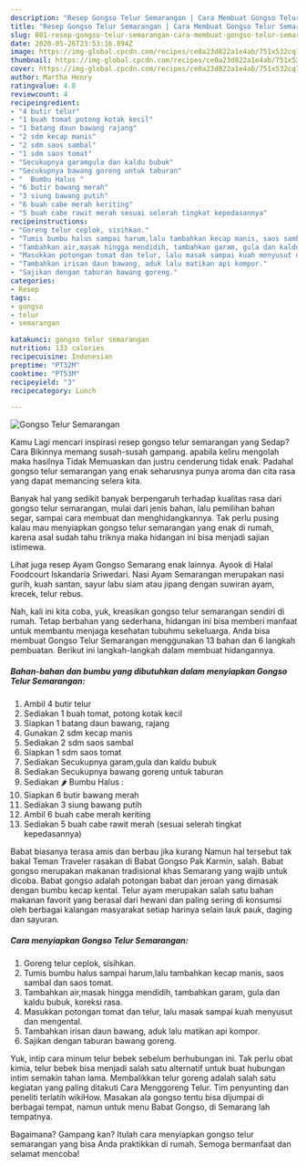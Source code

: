 ```yaml
---
description: "Resep Gongso Telur Semarangan | Cara Membuat Gongso Telur Semarangan Yang Enak dan Simpel"
title: "Resep Gongso Telur Semarangan | Cara Membuat Gongso Telur Semarangan Yang Enak dan Simpel"
slug: 801-resep-gongso-telur-semarangan-cara-membuat-gongso-telur-semarangan-yang-enak-dan-simpel
date: 2020-05-26T23:53:16.894Z
image: https://img-global.cpcdn.com/recipes/ce0a23d822a1e4ab/751x532cq70/gongso-telur-semarangan-foto-resep-utama.jpg
thumbnail: https://img-global.cpcdn.com/recipes/ce0a23d822a1e4ab/751x532cq70/gongso-telur-semarangan-foto-resep-utama.jpg
cover: https://img-global.cpcdn.com/recipes/ce0a23d822a1e4ab/751x532cq70/gongso-telur-semarangan-foto-resep-utama.jpg
author: Martha Henry
ratingvalue: 4.8
reviewcount: 4
recipeingredient:
- "4 butir telur"
- "1 buah tomat potong kotak kecil"
- "1 batang daun bawang rajang"
- "2 sdm kecap manis"
- "2 sdm saos sambal"
- "1 sdm saos tomat"
- "Secukupnya garamgula dan kaldu bubuk"
- "Secukupnya bawang goreng untuk taburan"
- "  Bumbu Halus "
- "6 butir bawang merah"
- "3 siung bawang putih"
- "6 buah cabe merah keriting"
- "5 buah cabe rawit merah sesuai selerah tingkat kepedasannya"
recipeinstructions:
- "Goreng telur ceplok, sisihkan."
- "Tumis bumbu halus sampai harum,lalu tambahkan kecap manis, saos sambal dan saos tomat."
- "Tambahkan air,masak hingga mendidih, tambahkan garam, gula dan kaldu bubuk, koreksi rasa."
- "Masukkan potongan tomat dan telur, lalu masak sampai kuah menyusut dan mengental."
- "Tambahkan irisan daun bawang, aduk lalu matikan api kompor."
- "Sajikan dengan taburan bawang goreng."
categories:
- Resep
tags:
- gongso
- telur
- semarangan

katakunci: gongso telur semarangan 
nutrition: 133 calories
recipecuisine: Indonesian
preptime: "PT32M"
cooktime: "PT53M"
recipeyield: "3"
recipecategory: Lunch

---
```



![Gongso Telur Semarangan](https://img-global.cpcdn.com/recipes/ce0a23d822a1e4ab/751x532cq70/gongso-telur-semarangan-foto-resep-utama.jpg)

Kamu Lagi mencari inspirasi resep gongso telur semarangan yang Sedap? Cara Bikinnya memang susah-susah gampang. apabila keliru mengolah maka hasilnya Tidak Memuaskan dan justru cenderung tidak enak. Padahal gongso telur semarangan yang enak seharusnya punya aroma dan cita rasa yang dapat memancing selera kita.

Banyak hal yang sedikit banyak berpengaruh terhadap kualitas rasa dari gongso telur semarangan, mulai dari jenis bahan, lalu pemilihan bahan segar, sampai cara membuat dan menghidangkannya. Tak perlu pusing kalau mau menyiapkan gongso telur semarangan yang enak di rumah, karena asal sudah tahu triknya maka hidangan ini bisa menjadi sajian istimewa.

Lihat juga resep Ayam Gongso Semarang enak lainnya. Ayook di Halal Foodcourt Iskandaria Sriwedari. Nasi Ayam Semarangan merupakan nasi gurih, kuah santan, sayur labu siam atau jipang dengan suwiran ayam, krecek, telur rebus.


Nah, kali ini kita coba, yuk, kreasikan gongso telur semarangan sendiri di rumah. Tetap berbahan yang sederhana, hidangan ini bisa memberi manfaat untuk membantu menjaga kesehatan tubuhmu sekeluarga. Anda bisa membuat Gongso Telur Semarangan menggunakan 13 bahan dan 6 langkah pembuatan. Berikut ini langkah-langkah dalam membuat hidangannya.

<!--inarticleads1-->

##### Bahan-bahan dan bumbu yang dibutuhkan dalam menyiapkan Gongso Telur Semarangan:

1. Ambil 4 butir telur
1. Sediakan 1 buah tomat, potong kotak kecil
1. Siapkan 1 batang daun bawang, rajang
1. Gunakan 2 sdm kecap manis
1. Sediakan 2 sdm saos sambal
1. Siapkan 1 sdm saos tomat
1. Sediakan Secukupnya garam,gula dan kaldu bubuk
1. Sediakan Secukupnya bawang goreng untuk taburan
1. Sediakan  🌶 Bumbu Halus :
1. Siapkan 6 butir bawang merah
1. Sediakan 3 siung bawang putih
1. Ambil 6 buah cabe merah keriting
1. Sediakan 5 buah cabe rawit merah (sesuai selerah tingkat kepedasannya)


Babat biasanya terasa amis dan berbau jika kurang Namun hal tersebut tak bakal Teman Traveler rasakan di Babat Gongso Pak Karmin, salah. Babat gongso merupakan makanan tradisional khas Semarang yang wajib untuk dicoba. Babat gongso adalah potongan babat dan jeroan yang dimasak dengan bumbu kecap kental. Telur ayam merupakan salah satu bahan makanan favorit yang berasal dari hewani dan paling sering di konsumsi oleh berbagai kalangan masyarakat setiap harinya selain lauk pauk, daging dan sayuran. 

<!--inarticleads2-->

##### Cara menyiapkan Gongso Telur Semarangan:

1. Goreng telur ceplok, sisihkan.
1. Tumis bumbu halus sampai harum,lalu tambahkan kecap manis, saos sambal dan saos tomat.
1. Tambahkan air,masak hingga mendidih, tambahkan garam, gula dan kaldu bubuk, koreksi rasa.
1. Masukkan potongan tomat dan telur, lalu masak sampai kuah menyusut dan mengental.
1. Tambahkan irisan daun bawang, aduk lalu matikan api kompor.
1. Sajikan dengan taburan bawang goreng.


Yuk, intip cara minum telur bebek sebelum berhubungan ini. Tak perlu obat kimia, telur bebek bisa menjadi salah satu alternatif untuk buat hubungan intim semakin tahan lama. Membalikkan telur goreng adalah salah satu kegiatan yang paling ditakuti Cara Menggoreng Telur. Tim penyunting dan peneliti terlatih wikiHow. Masakan ala gongso tentu bisa dijumpai di berbagai tempat, namun untuk menu Babat Gongso, di Semarang lah tempatnya. 

Bagaimana? Gampang kan? Itulah cara menyiapkan gongso telur semarangan yang bisa Anda praktikkan di rumah. Semoga bermanfaat dan selamat mencoba!
